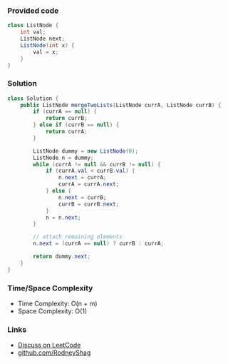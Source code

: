 ### Provided code

```java
class ListNode {
    int val;
    ListNode next;
    ListNode(int x) {
        val = x;
    }
}
```

### Solution

```java
class Solution {
    public ListNode mergeTwoLists(ListNode currA, ListNode currB) {
        if (currA == null) {
            return currB;
        } else if (currB == null) {
            return currA;
        }

        ListNode dummy = new ListNode(0);
        ListNode n = dummy;
        while (currA != null && currB != null) {
            if (currA.val < currB.val) {
                n.next = currA;
                currA = currA.next;
            } else {
                n.next = currB;
                currB = currB.next;
            }
            n = n.next;
        }

        // attach remaining elements
        n.next = (currA == null) ? currB : currA;

        return dummy.next;
    }
}
```

### Time/Space Complexity

- Time Complexity: O(n + m)
- Space Complexity: O(1)

### Links

- [Discuss on LeetCode](https://leetcode.com/problems/merge-two-sorted-lists/discuss/304545)
- [github.com/RodneyShag](https://github.com/RodneyShag)
